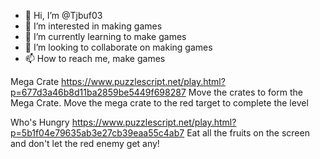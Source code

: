 - 👋 Hi, I’m @Tjbuf03
- 👀 I’m interested in making games
- 🌱 I’m currently learning to make games
- 💞️ I’m looking to collaborate on making games
- 📫 How to reach me, make games


Mega Crate
https://www.puzzlescript.net/play.html?p=677d3a46b8d11ba2859be5449f698287
Move the crates to form the Mega Crate. Move the mega crate to the red target to complete the level


Who's Hungry
https://www.puzzlescript.net/play.html?p=5b1f04e79635ab3e27cb39eaa55c4ab7
Eat all the fruits on the screen and don't let the red enemy get any!





<!---
Tjbuf03/Tjbuf03 is a ✨ special ✨ repository because its `README.md` (this file) appears on your GitHub profile.
You can click the Preview link to take a look at your changes.
--->
